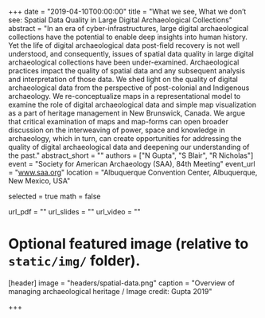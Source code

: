 +++
date = "2019-04-10T00:00:00"
title = "What we see, What we don’t see: Spatial Data Quality in Large Digital Archaeological Collections"
abstract = "In an era of cyber-infrastructures, large digital archaeological collections have the potential to enable deep insights into human history. Yet the life of digital archaeological data post-field recovery is not well understood, and consequently, issues of spatial data quality in large digital archaeological collections have been under-examined. Archaeological practices impact the quality of spatial data and any subsequent analysis and interpretation of those data. We shed light on the quality of digital archaeological data from the perspective of post-colonial and Indigenous archaeology. We re-conceptualize maps in a representational model to examine the role of digital archaeological data and simple map visualization as a part of heritage management in New Brunswick, Canada. We argue that critical examination of maps and map-forms can open broader discussion on the interweaving of power, space and knowledge in archaeology, which in turn, can create opportunities for addressing the quality of digital archaeological data and deepening our understanding of the past."
abstract_short = ""
authors = ["N Gupta", "S Blair", "R Nicholas"]
event = "Society for American Archaeology (SAA), 84th Meeting"
event_url = "www.saa.org"
location = "Albuquerque Convention Center, Albuquerque, New Mexico, USA"

selected = true
math = false

url_pdf = ""
url_slides = ""
url_video = ""

# Optional featured image (relative to `static/img/` folder).
[header]
image = "headers/spatial-data.png"
caption = "Overview of managing archaeological heritage / Image credit: Gupta 2019"

+++
